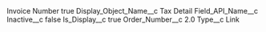 <?xml version="1.0" encoding="UTF-8"?>
<CustomMetadata xmlns="http://soap.sforce.com/2006/04/metadata" xmlns:xsi="http://www.w3.org/2001/XMLSchema-instance" xmlns:xsd="http://www.w3.org/2001/XMLSchema">
    <label>Invoice Number</label>
    <protected>true</protected>
    <values>
        <field>Display_Object_Name__c</field>
        <value xsi:type="xsd:string">Tax Detail</value>
    </values>
    <values>
        <field>Field_API_Name__c</field>
        <value xsi:nil="true"/>
    </values>
    <values>
        <field>Inactive__c</field>
        <value xsi:type="xsd:boolean">false</value>
    </values>
    <values>
        <field>Is_Display__c</field>
        <value xsi:type="xsd:boolean">true</value>
    </values>
    <values>
        <field>Order_Number__c</field>
        <value xsi:type="xsd:double">2.0</value>
    </values>
    <values>
        <field>Type__c</field>
        <value xsi:type="xsd:string">Link</value>
    </values>
</CustomMetadata>
